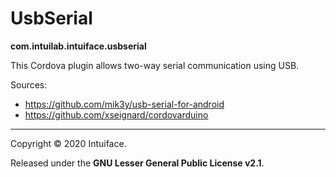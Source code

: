 # UsbSerial
**com.intuilab.intuiface.usbserial**

This Cordova plugin allows two-way serial communication using USB.

Sources:
* https://github.com/mik3y/usb-serial-for-android
* https://github.com/xseignard/cordovarduino

-----

Copyright &copy; 2020 Intuiface.

Released under the **GNU Lesser General Public License v2.1**.
